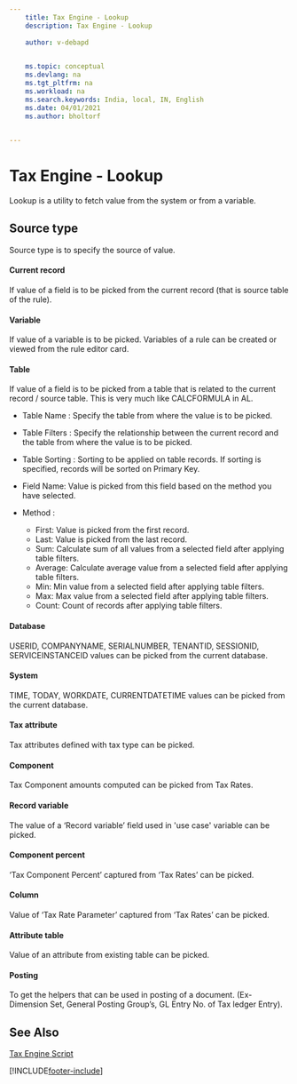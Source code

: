 ```yaml
---
    title: Tax Engine - Lookup
    description: Tax Engine - Lookup
    
    author: v-debapd

    
    ms.topic: conceptual
    ms.devlang: na
    ms.tgt_pltfrm: na
    ms.workload: na
    ms.search.keywords: India, local, IN, English
    ms.date: 04/01/2021
    ms.author: bholtorf
    

---
```

# Tax Engine - Lookup


Lookup is a utility to fetch value from the system or from a variable.

## Source type

Source type is to specify the source of value.


#### Current record
If value of a field is to be picked from the current record (that is source table of the rule).

#### Variable

If value of a variable is to be picked. Variables of a rule can be created or viewed from the rule editor card.

#### Table

If value of a field is to be picked from a table that is related to the current record / source table. This is very much like CALCFORMULA in AL.

- Table Name : Specify the table from where the value is to be picked.

- Table Filters : Specify the relationship between the current record and the table from where the value is to be picked.

- Table Sorting : Sorting to be applied on table records. If sorting is specified, records will be sorted on Primary Key.

- Field Name: Value is picked from this field based on the method you have selected.

- Method : 

  - First: Value is picked from the first record.
  - Last: Value is picked from the last record.
  - Sum: Calculate sum of all values from a selected field after applying table filters.
  - Average: Calculate average value from a selected field after applying table filters.
  - Min: Min value from a selected field after applying table filters.
  - Max: Max value from a selected field after applying table filters.
  - Count: Count of records after applying table filters.

#### Database

USERID, COMPANYNAME, SERIALNUMBER, TENANTID, SESSIONID, SERVICEINSTANCEID values can be picked from the current database.


#### System

TIME, TODAY, WORKDATE, CURRENTDATETIME values can be picked from the current database.

#### Tax attribute

Tax attributes defined with tax type can be picked.


#### Component

Tax Component amounts computed can be picked from Tax Rates.


#### Record variable

The value of a ‘Record variable’ field used in 'use case' variable can be picked.


#### Component percent

‘Tax Component Percent’ captured from ‘Tax Rates’ can be picked.


#### Column

Value of ‘Tax Rate Parameter’ captured from ‘Tax Rates’ can be picked.


#### Attribute table

Value of an attribute from existing table can be picked.


#### Posting

To get the helpers that can be used in posting of a document. (Ex- Dimension Set, General Posting Group’s, GL Entry No. of Tax ledger Entry).



## See Also 
[Tax Engine Script](TaxEngine-005-Script-Activities.md)















[!INCLUDE[footer-include](../../includes/footer-banner.md)]